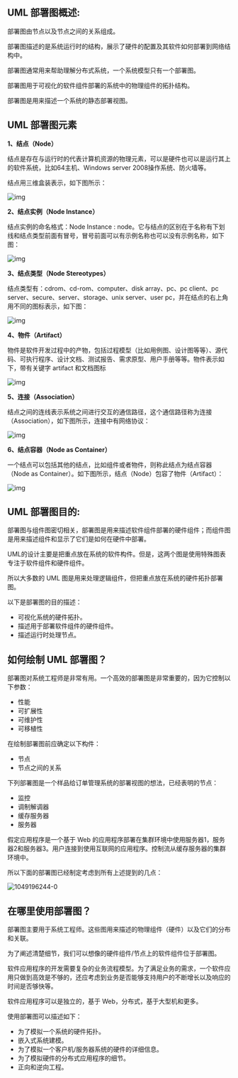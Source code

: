 ## UML 部署图概述:

部署图由节点以及节点之间的关系组成。

部署图描述的是系统运行时的结构，展示了硬件的配置及其软件如何部署到网络结构中。

部署图通常用来帮助理解分布式系统，一个系统模型只有一个部署图。

部署图用于可视化的软件组件部署的系统中的物理组件的拓扑结构。

部署图是用来描述一个系统的静态部署视图。

## **UML 部署图元素**

**1、结点（Node）**  

结点是存在与运行时的代表计算机资源的物理元素，可以是硬件也可以是运行其上的软件系统，比如64主机、Windows server 2008操作系统、防火墙等。

结点用三维盒装表示，如下图所示：

![img](https://atts.w3cschool.cn/attachments/image/20170822/1503391854825703.png)

 

 

**2、结点实例（Node Instance）**  

结点实例的命名格式：Node Instance : node。它与结点的区别在于名称有下划线和结点类型前面有冒号，冒号前面可以有示例名称也可以没有示例名称，如下图：

![img](https://atts.w3cschool.cn/attachments/image/20170822/1503391975745424.png)

**3、结点类型（Node Stereotypes）**  

结点类型有：cdrom、cd-rom、computer、disk array、pc、pc client、pc server、secure、server、storage、unix server、user pc，并在结点的右上角用不同的图标表示，如下图：

![img](https://atts.w3cschool.cn/attachments/image/20170822/1503392040578212.png)

 

 

 

**4、物件（Artifact）**  

物件是软件开发过程中的产物，包括过程模型（比如用例图、设计图等等）、源代码、可执行程序、设计文档、测试报告、需求原型、用户手册等等。物件表示如下，带有关键字 artifact 和文档图标

![img](https://atts.w3cschool.cn/attachments/image/20170822/1503392072955145.png)

 

**5、连接（Association）**  

结点之间的连线表示系统之间进行交互的通信路径，这个通信路径称为连接（Association），如下图所示，连接中有网络协议：

![img](https://atts.w3cschool.cn/attachments/image/20170822/1503392093370254.png)

 

**6、结点容器（Node as Container）**  

一个结点可以包括其他的结点，比如组件或者物件，则称此结点为结点容器（Node as Container）。如下图所示，结点（Node）包容了物件（Artifact）：

![img](https://atts.w3cschool.cn/attachments/image/20170822/1503392132473473.png)

 

## UML 部署图目的:

部署图与组件图密切相关，部署图是用来描述软件组件部署的硬件组件；而组件图是用来描述组件和显示了它们是如何在硬件中部署。

UML的设计主要是把重点放在系统的软件构件。但是，这两个图是使用特殊图表专注于软件组件和硬件组件。

所以大多数的 UML 图是用来处理逻辑组件，但把重点放在系统的硬件拓扑部署图。

以下是部署图的目的描述：

- 可视化系统的硬件拓扑。
- 描述用于部署软件组件的硬件组件。
- 描述运行时处理节点。

## 如何绘制 UML 部署图？

部署图对系统工程师是非常有用。一个高效的部署图是非常重要的，因为它控制以下参数：

- 性能
- 可扩展性
- 可维护性
- 可移植性

在绘制部署图前应确定以下构件：

- 节点
- 节点之间的关系

下列部署图是一个样品给订单管理系统的部署视图的想法，已经表明的节点：

- 监控
- 调制解调器
- 缓存服务器
- 服务器

假定应用程序是一个基于 Web 的应用程序部署在集群环境中使用服务器1，服务器2和服务器3。用户连接到使用互联网的应用程序。控制流从缓存服务器的集群环境中。

所以下面的部署图已经制定考虑到所有上述提到的几点：

![1049196244-0](https://atts.w3cschool.cn/attachments/image/20170822/1503392775828972.jpg)

## 在哪里使用部署图？

部署图主要用于系统工程师。这些图用来描述的物理组件（硬件）以及它们的分布和关联。

为了阐述清楚细节，我们可以想像的硬件组件/节点上的软件组件位于部署图。

软件应用程序的开发需要复杂的业务流程模型。为了满足业务的需求，一个软件应用只做到高效是不够的，还应考虑到业务是否能够支持用户的不断增长以及响应的时间是否够快等。

软件应用程序可以是独立的，基于 Web，分布式，基于大型机和更多。

使用部署图可以描述如下：

- 为了模拟一个系统的硬件拓扑。
- 嵌入式系统建模。
- 为了模拟一个客户机/服务器系统的硬件的详细信息。
- 为了模拟硬件的分布式应用程序的细节。
- 正向和逆向工程。